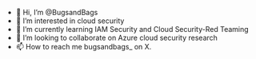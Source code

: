 - 👋 Hi, I’m @BugsandBags
- 👀 I’m interested in cloud security
- 🌱 I’m currently learning IAM Security and Cloud Security-Red Teaming
- 💞️ I’m looking to collaborate on Azure cloud security research
- 📫 How to reach me bugsandbags_ on X.


<!---
BugsandBags/BugsandBags is a ✨ special ✨ repository because its `README.md` (this file) appears on your GitHub profile.
You can click the Preview link to take a look at your changes.
--->
